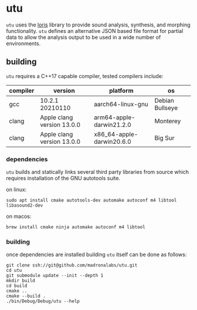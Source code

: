 # utu

`utu` uses the [loris](http://www.cerlsoundgroup.org/Loris/) library to provide
sound analysis, synthesis, and morphing functionality. `utu` defines an
alternative JSON based file format for partial data to allow the analysis output
to be used in a wide number of environments.

## building

`utu` requires a C++17 capable compiler, tested compilers include:

| compiler | version | platform | os |
| -------- | ------- | -------- | -- |
| gcc | 10.2.1 20210110 | aarch64-linux-gnu | Debian Bullseye |
| clang | Apple clang version 13.0.0 | arm64-apple-darwin21.2.0 | Monterey |
| clang | Apple clang version 13.0.0 | x86_64-apple-darwin20.6.0 | Big Sur |


### dependencies

`utu` builds and statically links several third party libraries from source
which requires installation of the GNU autotools suite.

on linux:

```
sudo apt install cmake autotools-dev automake autoconf m4 libtool libasound2-dev
```

on macos:

```
brew install cmake ninja automake autoconf m4 libtool
```

### building

once dependencies are installed building `utu` itself can be done as follows:

```
git clone ssh://git@github.com/madronalabs/utu.git
cd utu
git submodule update --init --depth 1
mkdir build
cd build
cmake ..
cmake --build .
./bin/Debug/Debug/utu --help
```
